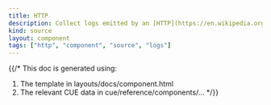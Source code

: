 ```yaml
---
title: HTTP
description: Collect logs emitted by an [HTTP](https://en.wikipedia.org/wiki/Hypertext_Transfer_Protocol#Client_request) server
kind: source
layout: component
tags: ["http", "component", "source", "logs"]
---
```


{{/*
This doc is generated using:

1. The template in layouts/docs/component.html
2. The relevant CUE data in cue/reference/components/...
*/}}
